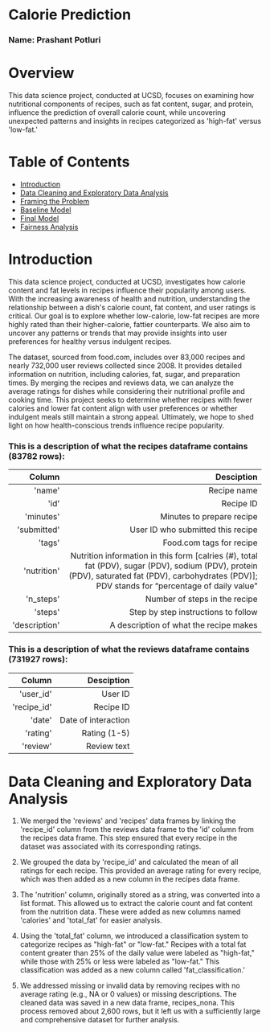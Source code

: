 # Calorie Prediction
### Name: Prashant Potluri

# Overview
This data science project, conducted at UCSD, focuses on examining how nutritional components of recipes, such as fat content, sugar, and protein, influence the prediction of overall calorie count, while uncovering unexpected patterns and insights in recipes categorized as 'high-fat' versus 'low-fat.'

# Table of Contents
- [Introduction](#introduction)
- [Data Cleaning and Exploratory Data Analysis](#datacleaning)
- [Framing the Problem](#framingtheproblem)
- [Baseline Model](#baselinemodel)
- [Final Model](#finalmodel)
- [Fairness Analysis](#fairnessanalysis)

<!-- #region -->
# Introduction <a name="Introduction"></a>

This data science project, conducted at UCSD, investigates how calorie content and fat levels in recipes influence their popularity among users. With the increasing awareness of health and nutrition, understanding the relationship between a dish's calorie count, fat content, and user ratings is critical. Our goal is to explore whether low-calorie, low-fat recipes are more highly rated than their higher-calorie, fattier counterparts. We also aim to uncover any patterns or trends that may provide insights into user preferences for healthy versus indulgent recipes.

The dataset, sourced from food.com, includes over 83,000 recipes and nearly 732,000 user reviews collected since 2008. It provides detailed information on nutrition, including calories, fat, sugar, and preparation times. By merging the recipes and reviews data, we can analyze the average ratings for dishes while considering their nutritional profile and cooking time. This project seeks to determine whether recipes with fewer calories and lower fat content align with user preferences or whether indulgent meals still maintain a strong appeal. Ultimately, we hope to shed light on how health-conscious trends influence recipe popularity.

### This is a description of what the recipes dataframe contains (83782 rows):

|    Column  |  Desciption |
|-----------:|------------:|
|    'name' |       Recipe name |
|     'id' |       Recipe ID |
|      'minutes' |       Minutes to prepare recipe |
|     'submitted' |      User ID who submitted this recipe |
| 'tags' |      Food.com tags for recipe |
|     'nutrition' |      Nutrition information in this form [calries (#), total fat (PDV), sugar (PDV), sodium (PDV), protein (PDV), saturated fat (PDV), carbohydrates (PDV)]; PDV stands for “percentage of daily value” |
|     'n_steps' |      Number of steps in the recipe |
|    'steps' |      Step by step instructions to follow |
|     'description' |      A description of what the recipe makes |

### This is a description of what the reviews dataframe contains (731927 rows):

|    Column  |  Desciption |
|-----------:|------------:|
|    'user_id' |       User ID |
|     'recipe_id' |       Recipe ID |
|      'date' |       Date of interaction|
|     'rating' |      Rating (1-5) |
| 'review' |      Review text |

<!-- #endregion -->
<!-- #region -->

# Data Cleaning and Exploratory Data Analysis <a name="datacleaning"></a>

1. We merged the 'reviews' and 'recipes' data frames by linking the 'recipe_id' column from the reviews data frame to the 'id' column from the recipes data frame. This step ensured that every recipe in the dataset was associated with its corresponding ratings.

2. We grouped the data by 'recipe_id' and calculated the mean of all ratings for each recipe. This provided an average rating for every recipe, which was then added as a new column in the recipes data frame.

3. The 'nutrition' column, originally stored as a string, was converted into a list format. This allowed us to extract the calorie count and fat content from the nutrition data. These were added as new columns named 'calories' and 'total_fat' for easier analysis.

4. Using the 'total_fat' column, we introduced a classification system to categorize recipes as "high-fat" or "low-fat." Recipes with a total fat content greater than 25% of the daily value were labeled as "high-fat," while those with 25% or less were labeled as "low-fat." This classification was added as a new column called 'fat_classification.'

5. We addressed missing or invalid data by removing recipes with no average rating (e.g., NA or 0 values) or missing descriptions. The cleaned data was saved in a new data frame, recipes_nona. This process removed about 2,600 rows, but it left us with a sufficiently large and comprehensive dataset for further analysis.
<!-- #endregion -->




